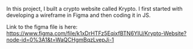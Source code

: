 In this project, I built a crypto website called Krypto. I first started with developing a wireframe in Figma and then coding it in JS.

Link to the figma file is here: https://www.figma.com/file/k1xDrHTFz5EqixfBTN6YIU/Krypto-Website?node-id=0%3A1&t=WaQCHgmBqzLvepJi-1
